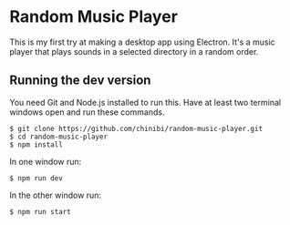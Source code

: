 # Random Music Player

This is my first try at making a desktop app using Electron.  It's a music
player that plays sounds in a selected directory in a random order.

## Running the dev version

You need Git and Node.js installed to run this.  Have at least two terminal
windows open and run these commands.

```
$ git clone https://github.com/chinibi/random-music-player.git
$ cd random-music-player
$ npm install
```

In one window run:

`$ npm run dev`

In the other window run:

`$ npm run start`
